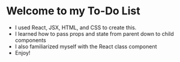 # Welcome to my To-Do List
* I used React, JSX, HTML, and CSS to create this. 
* I learned how to pass props and state from parent down to child components
* I also familiarized myself with the React class component
* Enjoy!
